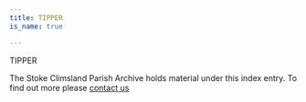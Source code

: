 ```yaml
---
title: TIPPER
is_name: true

---
```


TIPPER


The Stoke Climsland Parish Archive holds material under this index entry. To find out more please [contact us](/contact/)
